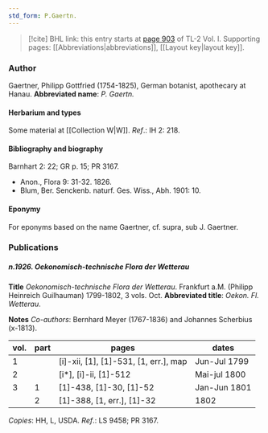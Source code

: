 ```yaml
---
std_form: P.Gaertn.
---
```


> [!cite] BHL link: this entry starts at [page 903](https://www.biodiversitylibrary.org/page/33121034) of TL-2 Vol. I.
> Supporting pages: [[Abbreviations|abbreviations]], [[Layout key|layout key]].

### Author

Gaertner, Philipp Gottfried (1754-1825), German botanist, apothecary at Hanau. 
**Abbreviated name**: *P. Gaertn.*

#### Herbarium and types

Some material at [[Collection W|W]].
*Ref*.: IH 2: 218.

#### Bibliography and biography

Barnhart 2: 22; GR p. 15; PR 3167.
- Anon., Flora 9: 31-32. 1826.
- Blum, Ber. Senckenb. naturf. Ges. Wiss., Abh. 1901: 10.

#### Eponymy

For eponyms based on the name Gaertner, cf. supra, sub J. Gaertner.

### Publications

##### n.1926. Oekonomisch-technische Flora der Wetterau

**Title**
*Oekonomisch-technische Flora der Wetterau*. Frankfurt a.M. (Philipp Heinreich Guilhauman) 1799-1802, 3 vols. Oct.
**Abbreviated title**: *Oekon. Fl. Wetterau*.

**Notes**
*Co-authors*: Bernhard Meyer (1767-1836) and Johannes Scherbius (x-1813).

|vol.	|part	|pages	|dates|
|---	|---	|---	|---	|
|1	|	|\[i\]-xii, \[1\], \[1\]-531, \[1, err.\], map	|Jun-Jul 1799|
|2	|	|\[i\*\], \[i\]-ii, \[1\]-512	|Mai-jul 1800|
|3	|1	|\[1\]-438, \[1\]-30, \[1\]-52	|Jan-Jun 1801|
|	|2	|\[1\]-388, \[1, err.\], \[1\]-32	|1802|

*Copies*: HH, L, USDA.
*Ref*.: LS 9458; PR 3167.

